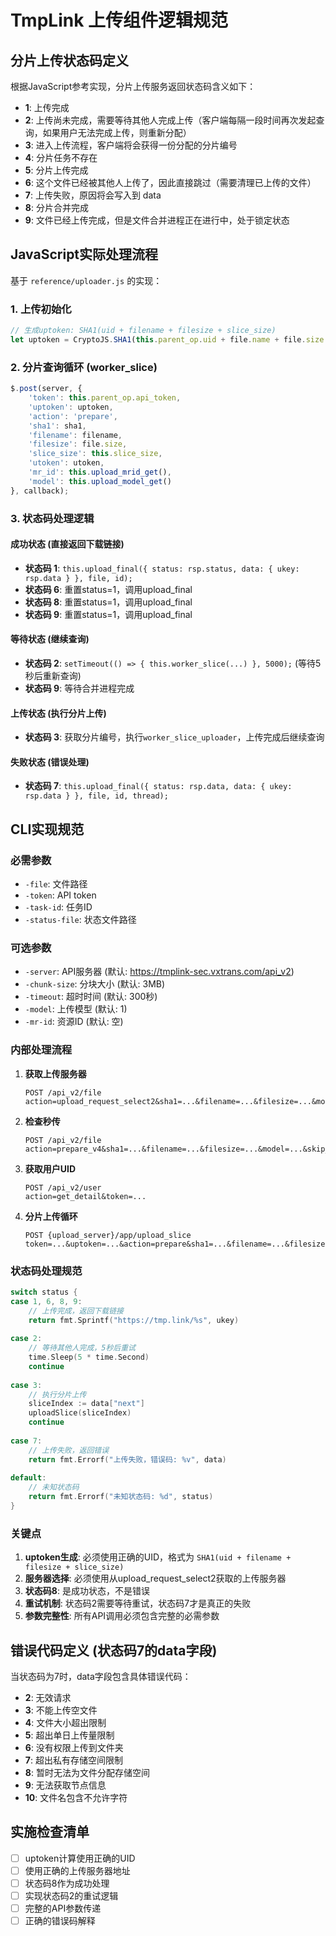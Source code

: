 # TmpLink 上传组件逻辑规范

## 分片上传状态码定义

根据JavaScript参考实现，分片上传服务返回状态码含义如下：

- **1**: 上传完成
- **2**: 上传尚未完成，需要等待其他人完成上传（客户端每隔一段时间再次发起查询，如果用户无法完成上传，则重新分配）
- **3**: 进入上传流程，客户端将会获得一份分配的分片编号
- **4**: 分片任务不存在
- **5**: 分片上传完成
- **6**: 这个文件已经被其他人上传了，因此直接跳过（需要清理已上传的文件）
- **7**: 上传失败，原因将会写入到 data
- **8**: 分片合并完成
- **9**: 文件已经上传完成，但是文件合并进程正在进行中，处于锁定状态

## JavaScript实际处理流程

基于 `reference/uploader.js` 的实现：

### 1. 上传初始化
```javascript
// 生成uptoken: SHA1(uid + filename + filesize + slice_size)
let uptoken = CryptoJS.SHA1(this.parent_op.uid + file.name + file.size + this.slice_size).toString();
```

### 2. 分片查询循环 (worker_slice)
```javascript
$.post(server, {
    'token': this.parent_op.api_token, 
    'uptoken': uptoken,
    'action': 'prepare',
    'sha1': sha1, 
    'filename': filename, 
    'filesize': file.size, 
    'slice_size': this.slice_size,
    'utoken': utoken, 
    'mr_id': this.upload_mrid_get(), 
    'model': this.upload_model_get()
}, callback);
```

### 3. 状态码处理逻辑

#### 成功状态 (直接返回下载链接)
- **状态码 1**: `this.upload_final({ status: rsp.status, data: { ukey: rsp.data } }, file, id);`
- **状态码 6**: 重置status=1，调用upload_final
- **状态码 8**: 重置status=1，调用upload_final  
- **状态码 9**: 重置status=1，调用upload_final

#### 等待状态 (继续查询)
- **状态码 2**: `setTimeout(() => { this.worker_slice(...) }, 5000);` (等待5秒后重新查询)
- **状态码 9**: 等待合并进程完成

#### 上传状态 (执行分片上传)
- **状态码 3**: 获取分片编号，执行`worker_slice_uploader`，上传完成后继续查询

#### 失败状态 (错误处理)
- **状态码 7**: `this.upload_final({ status: rsp.data, data: { ukey: rsp.data } }, file, id, thread);`

## CLI实现规范

### 必需参数
- `-file`: 文件路径
- `-token`: API token
- `-task-id`: 任务ID
- `-status-file`: 状态文件路径

### 可选参数
- `-server`: API服务器 (默认: https://tmplink-sec.vxtrans.com/api_v2)
- `-chunk-size`: 分块大小 (默认: 3MB)
- `-timeout`: 超时时间 (默认: 300秒)
- `-model`: 上传模型 (默认: 1)
- `-mr-id`: 资源ID (默认: 空)

### 内部处理流程

1. **获取上传服务器**
   ```
   POST /api_v2/file
   action=upload_request_select2&sha1=...&filename=...&filesize=...&model=...&token=...
   ```

2. **检查秒传**
   ```
   POST /api_v2/file  
   action=prepare_v4&sha1=...&filename=...&filesize=...&model=...&skip_upload=1&token=...
   ```

3. **获取用户UID**
   ```
   POST /api_v2/user
   action=get_detail&token=...
   ```

4. **分片上传循环**
   ```
   POST {upload_server}/app/upload_slice
   token=...&uptoken=...&action=prepare&sha1=...&filename=...&filesize=...&slice_size=...&utoken=...&mr_id=...&model=...
   ```

### 状态码处理规范

```go
switch status {
case 1, 6, 8, 9:
    // 上传完成，返回下载链接
    return fmt.Sprintf("https://tmp.link/%s", ukey)
    
case 2:
    // 等待其他人完成，5秒后重试
    time.Sleep(5 * time.Second)
    continue
    
case 3:
    // 执行分片上传
    sliceIndex := data["next"]
    uploadSlice(sliceIndex)
    continue
    
case 7:
    // 上传失败，返回错误
    return fmt.Errorf("上传失败，错误码: %v", data)
    
default:
    // 未知状态码
    return fmt.Errorf("未知状态码: %d", status)
}
```

### 关键点

1. **uptoken生成**: 必须使用正确的UID，格式为 `SHA1(uid + filename + filesize + slice_size)`
2. **服务器选择**: 必须使用从upload_request_select2获取的上传服务器
3. **状态码8**: 是成功状态，不是错误
4. **重试机制**: 状态码2需要等待重试，状态码7才是真正的失败
5. **参数完整性**: 所有API调用必须包含完整的必需参数

## 错误代码定义 (状态码7的data字段)

当状态码为7时，data字段包含具体错误代码：
- **2**: 无效请求
- **3**: 不能上传空文件  
- **4**: 文件大小超出限制
- **5**: 超出单日上传量限制
- **6**: 没有权限上传到文件夹
- **7**: 超出私有存储空间限制
- **8**: 暂时无法为文件分配存储空间
- **9**: 无法获取节点信息
- **10**: 文件名包含不允许字符

## 实施检查清单

- [ ] uptoken计算使用正确的UID
- [ ] 使用正确的上传服务器地址
- [ ] 状态码8作为成功处理
- [ ] 实现状态码2的重试逻辑
- [ ] 完整的API参数传递
- [ ] 正确的错误码解释